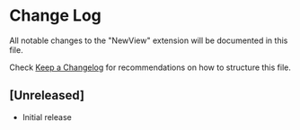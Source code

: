# Change Log

All notable changes to the "NewView" extension will be documented in this file.

Check [Keep a Changelog](http://keepachangelog.com/) for recommendations on how to structure this file.

## [Unreleased]

- Initial release